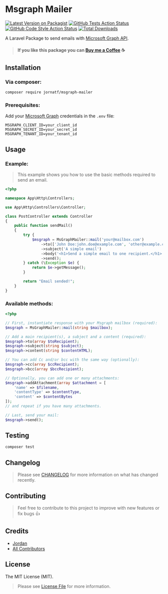 # Msgraph Mailer

[![Latest Version on Packagist](https://img.shields.io/packagist/v/jornatf/msgraph-mailer.svg?style=flat-square)](https://packagist.org/packages/jornatf/msgraph-mailer)
[![GitHub Tests Action Status](https://img.shields.io/github/actions/workflow/status/jornatf/msgraph-mailer/run-tests.yml?branch=main&label=tests&style=flat-square)](https://github.com/jornatf/msgraph-mailer/actions?query=workflow%3Arun-tests+branch%3Amain)
[![GitHub Code Style Action Status](https://img.shields.io/github/actions/workflow/status/jornatf/msgraph-mailer/fix-php-code-style-issues.yml?branch=main&label=code%20style&style=flat-square)](https://github.com/jornatf/msgraph-mailer/actions?query=workflow%3A"Fix+PHP+code+style+issues"+branch%3Amain)
[![Total Downloads](https://img.shields.io/packagist/dt/jornatf/msgraph-mailer.svg?style=flat-square)](https://packagist.org/packages/jornatf/msgraph-mailer)

A Laravel Package to send emails with [Microsoft Graph API](https://learn.microsoft.com/en-us/graph/use-the-api).

> #### If you like this package you can [Buy me a Coffee](https://www.buymeacoffee.com/jornatf) ☕️

## Installation

### Via composer:

```bash
composer require jornatf/msgraph-mailer
```

### Prerequisites:

Add your [Microsoft Graph](https://learn.microsoft.com/en-us/graph/overview) credentials in the `.env` file:

```
MSGRAPH_CLIENT_ID=your_client_id
MSGRAPH_SECRET_ID=your_secret_id
MSGRAPH_TENANT_ID=your_tenant_id
```

## Usage

### Example:

> This example shows you how to use the basic methods required to send an email.

```php
<?php

namespace App\Http\Controllers;

use App\Http\Controllers\Controller;

class PostController extends Controller
{
    public function sendMail()
    {
        try {
            $msgraph = MsGraphMailer::mail('your@mailbox.com')
                ->to(['John Doe:john.doe@example.com', 'other@example.com', $otherRecipients])
                ->subject('A simple email')
                ->body('<h1>Send a simple email to one recipient.</h1>')
                ->send();
        } catch (\Exception $e) {
            return $e->getMessage();
        }

        return "Email sended!";
    }
}
```

### Available methods:

```php
<?php

// First, instantiate response with your Msgraph mailbox (required):
$msgraph = MsGraphMailer::mail(string $mailbox);

// Add a main recipient(s), a subject and a content (required):
$msgraph->to(array $toRecipient);
$msgraph->subject(string $subject);
$msgraph->content(string $contentHTML);

// You can add Cc and/or bcc with the same way (optionally):
$msgraph->cc(array $ccRecipient);
$msgraph->bcc(array $bccRecipient);

// Optionally, you can add one or many attachments:
$msgraph->addAttachment(array $attachment = [
    'name' => $filename,
    'contentType' => $contentType,
    'content' => $contentBytes
]);
// and repeat if you have many attachments.

// Last, send your mail:
$msgraph->send();
```

## Testing

```bash
composer test
```

## Changelog

> Please see [CHANGELOG](CHANGELOG.md) for more information on what has changed recently.

## Contributing

> Feel free to contribute to this project to improve with new features or fix bugs 👍

## Credits

-   [Jordan](https://github.com/jornatf)
-   [All Contributors](../../contributors)

## License

The MIT License (MIT).

> Please see [License File](LICENSE.md) for more information.
